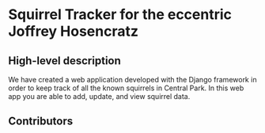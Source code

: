 # Squirrel Tracker for the eccentric Joffrey Hosencratz

## High-level description

We have created a web application developed with the Django framework in order to keep track of all the known squirrels in Central Park. In this web app you are able to add, update, and view squirrel data.

## Contributors

